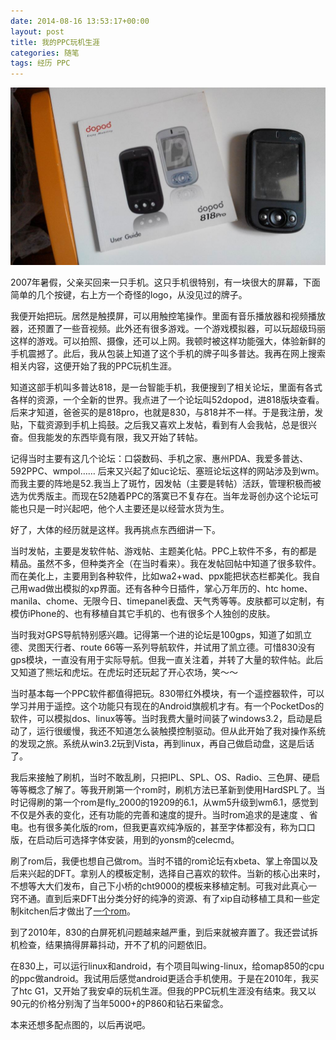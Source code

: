 ```yaml
---
date: 2014-08-16 13:53:17+00:00
layout: post
title: 我的PPC玩机生涯
categories: 随笔
tags: 经历 PPC
---
```


![](/album/ppc/830.jpg)

2007年暑假，父亲买回来一只手机。这只手机很特别，有一块很大的屏幕，下面简单的几个按键，右上方一个奇怪的logo，从没见过的牌子。

我便开始把玩。居然是触摸屏，可以用触控笔操作。里面有音乐播放器和视频播放器，还预置了一些音视频。此外还有很多游戏。一个游戏模拟器，可以玩超级玛丽这样的游戏。可以拍照、摄像，还可以上网。我顿时被这样功能强大，体验新鲜的手机震撼了。此后，我从包装上知道了这个手机的牌子叫多普达。我再在网上搜索相关内容，这便开始了我的PPC玩机生涯。

知道这部手机叫多普达818，是一台智能手机，我便搜到了相关论坛，里面有各式各样的资源，一个全新的世界。我点进了一个论坛叫52dopod，进818版块查看。后来才知道，爸爸买的是818pro，也就是830，与818并不一样。于是我注册，发贴，下载资源到手机上捣鼓。之后我又喜欢上发帖，看到有人会我帖，总是很兴奋。但我能发的东西毕竟有限，我又开始了转帖。

记得当时主要有这几个论坛：口袋数码、手机之家、惠州PDA、我爱多普达、592PPC、wmpol…… 后来又兴起了如uc论坛、塞班论坛这样的网站涉及到wm。而我主要的阵地是52.我当上了斑竹，因发帖（主要是转帖）活跃，管理积极而被选为优秀版主。而现在52随着PPC的落寞已不复存在。当年龙哥创办这个论坛可能也只是一时兴起吧，他个人主要还是以经营水货为生。

好了，大体的经历就是这样。我再挑点东西细讲一下。

当时发帖，主要是发软件帖、游戏帖、主题美化帖。PPC上软件不多，有的都是精品。虽然不多，但种类齐全（在当时看来）。我在发帖回帖中知道了很多软件。而在美化上，主要用到各种软件，比如wa2+wad、ppx能把状态栏都美化。我自己用wad做出模拟的xp界面。还有各种今日插件，掌心万年历的、htc home、manila、chome、无限今日、timepanel表盘、天气秀等等。皮肤都可以定制，有模仿iPhone的、也有移植自其它手机的、也有很多个人独创的皮肤。

当时我对GPS导航特别感兴趣。记得第一个进的论坛是100gps，知道了如凯立德、灵图天行者、route 66等一系列导航软件，并试用了凯立德。可惜830没有gps模块，一直没有用于实际导航。但我一直关注着，并转了大量的软件帖。此后又知道了熊坛和虎坛。在虎坛时还玩起了开心农场，笑～～

当时基本每一个PPC软件都值得把玩。830带红外模块，有一个遥控器软件，可以学习并用于遥控。这个功能只有现在的Android旗舰机才有。有一个PocketDos的软件，可以模拟dos、linux等等。当时我费大量时间装了windows3.2，启动是启动了，运行很缓慢，我还不知道怎么装触摸控制驱动。但从此开始了我对操作系统的发现之旅。系统从win3.2玩到Vista，再到linux，再自己做启动盘，这是后话了。

我后来接触了刷机，当时不敢乱刷，只把IPL、SPL、OS、Radio、三色屏、硬启等等概念了解了。等我开刷第一个rom时，刷机方法已革新到使用HardSPL了。当时记得刷的第一个rom是fly_2000的19209的6.1，从wm5升级到wm6.1，感觉到不仅是外表的变化，还有功能的完善和速度的提升。当时rom追求的是速度
、省电。也有很多美化版的rom，但我更喜欢纯净版的，甚至字体都没有，称为口口版，在启动后可选择字体安装，用到的yonsm的celecmd。

刷了rom后，我便也想自己做rom。当时不错的rom论坛有xbeta、掌上帝国以及后来兴起的DFT。拿别人的模板定制，选择自己喜欢的软件。当新的核心出来时，不想等大大们发布，自己下小桥的cht9000的模板来移植定制。可我对此真心一窍不通。直到后来DFT出分类分好的纯净的资源、有了xip自动移植工具和一些定制kitchen后才做出了[一个rom](http://hi.baidu.com/xulihanghai/item/1ede3edab14481e1795daa50)。

到了2010年，830的白屏死机问题越来越严重，到后来就被弃置了。我还尝试拆机检查，结果搞得屏幕抖动，开不了机的问题依旧。

在830上，可以运行linux和android，有个项目叫wing-linux，给omap850的cpu的ppc做android。我试用后感觉android更适合手机使用。于是在2010年，我买了htc G1，又开始了我安卓的玩机生涯。但我的PPC玩机生涯没有结束。我又以90元的价格分别淘了当年5000+的P860和钻石来留念。

本来还想多配点图的，以后再说吧。






